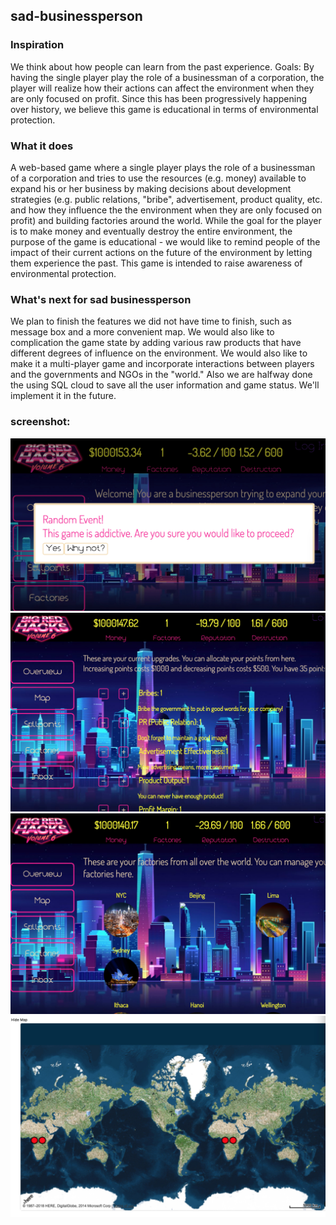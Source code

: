 ## sad-businessperson

### Inspiration

We think about how people can learn from the past experience. Goals: By having the single player play the role of a businessman of a corporation, the player will realize how their actions can affect the environment when they are only focused on profit. Since this has been progressively happening over history, we believe this game is educational in terms of environmental protection.

### What it does

A web-based game where a single player plays the role of a businessman of a corporation and tries to use the resources (e.g. money) available to expand his or her business by making decisions about development strategies (e.g. public relations, "bribe", advertisement, product quality, etc. and how they influence the the environment when they are only focused on profit) and building factories around the world. While the goal for the player is to make money and eventually destroy the entire environment, the purpose of the game is educational - we would like to remind people of the impact of their current actions on the future of the environment by letting them experience the past. This game is intended to raise awareness of environmental protection.

### What's next for sad businessperson
We plan to finish the features we did not have time to finish, such as message box and a more convenient map. We would also like to complication the game state by adding various raw products that have different degrees of influence on the environment. We would also like to make it a multi-player game and incorporate interactions between players and the governments and NGOs in the "world." Also we are halfway done the using SQL cloud to save all the user information and game status. We'll implement it in the future.

### screenshot:
![alt text](/imgs/1.jpg)
![alt text](/imgs/2.jpg)
![alt text](/imgs/3.jpg)
![alt text](/imgs/4.jpg)
